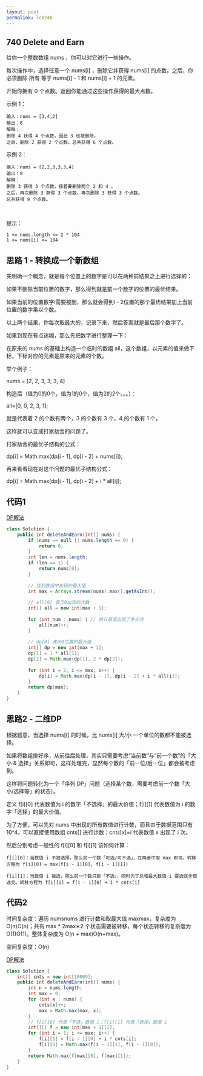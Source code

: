```yaml
---
layout: post
permalink: lc0740 
---
```


## 740 Delete and Earn

给你一个整数数组 nums ，你可以对它进行一些操作。

每次操作中，选择任意一个 nums[i] ，删除它并获得 nums[i] 的点数。之后，你必须删除 所有 等于 nums[i] - 1 和 nums[i] + 1 的元素。

开始你拥有 0 个点数。返回你能通过这些操作获得的最大点数。

示例 1：

    输入：nums = [3,4,2]
    输出：6
    解释：
    删除 4 获得 4 个点数，因此 3 也被删除。
    之后，删除 2 获得 2 个点数。总共获得 6 个点数。

示例 2：

    输入：nums = [2,2,3,3,3,4]
    输出：9
    解释：
    删除 3 获得 3 个点数，接着要删除两个 2 和 4 。
    之后，再次删除 3 获得 3 个点数，再次删除 3 获得 3 个点数。
    总共获得 9 个点数。
 

提示：

    1 <= nums.length <= 2 * 104
    1 <= nums[i] <= 104

## 思路 1 - 转换成一个新数组

先明确一个概念，就是每个位置上的数字是可以在两种前结果之上进行选择的：

如果不删除当前位置的数字，那么得到就是前一个数字的位置的最优结果。

如果当前的位置数字i需要被删，那么就会得到i - 2位置的那个最优结果加上当前位置的数字乘以个数。

以上两个结果，你每次取最大的，记录下来，然后答案就是最后那个数字了。

如果到现在有点迷糊，那么先把数字进行整理一下：

在原来的 nums 的基础上构造一个临时的数组 all，这个数组，以元素的值来做下标，下标对应的元素是原来的元素的个数。

举个例子：

nums = [2, 2, 3, 3, 3, 4]

构造后（值为0的0个，值为1的0个，值为2的2个。。。）：

all=[0, 0, 2, 3, 1];

就是代表着 2 的个数有两个，3 的个数有 3 个，4 的个数有 1 个。

这样就可以变成打家劫舍的问题了。

打家劫舍的最优子结构的公式：

dp[i] = Math.max(dp[i - 1], dp[i - 2] + nums[i]);

再来看看现在对这个问题的最优子结构公式：

dp[i] = Math.max(dp[i - 1], dp[i - 2] + i * all[i]);

## 代码1

[DP解法](https://leetcode-cn.com/problems/delete-and-earn/solution/ru-guo-ni-li-jie-liao-da-jia-jie-she-zhe-ti-ni-ken/)

```java
class Solution {
    public int deleteAndEarn(int[] nums) {
        if (nums == null || nums.length == 0) {
            return 0;
        }
        int len = nums.length;
        if (len == 1) {
            return nums[0];
        }
        
        // 找到数组中出现的最大值
        int max = Arrays.stream(nums).max().getAsInt();
        
        // all[0] 表示0出现的次数
        int[] all = new int[max + 1];
        
        for (int num : nums) { // 统计某值出现了多少次
            all[num]++;
        }
        
        // dp[0] 表示0位置的最大值
        int[] dp = new int[max + 1];
        dp[1] = 1 * all[1];
        dp[2] = Math.max(dp[1], 2 * dp[2]);
        
        for (int i = 2; i <= max; i++) {
            dp[i] = Math.max(dp[i - 1], dp[i - 2] + i * all[i]);
        }
        return dp[max];
    }
}
```

## 思路2 - 二维DP

根据题意，当选择 nums[i] 的时候，比 nums[i] 大/小 一个单位的数都不能被选择。

如果将数组排好序，从前往后处理，其实只需要考虑“当前数”与“前一个数”的「大小 & 选择」关系即可，这样处理完，显然每个数的「前一位/后一位」都会被考虑到。

这样将问题转化为一个「序列 DP」问题（选择某个数，需要考虑前一个数「大小/选择等」的状态）。

定义 f[i][0] 代表数值为 i 的数字「不选择」的最大价值；f[i][1] 代表数值为 i 的数字「选择」的最大价值。

为了方便，可以先对 nums 中出现的所有数值进行计数，而且由于数据范围只有 10^4，可以直接使用数组 cnts[] 进行计数：cnts[x]=i 代表数值 x 出现了 i 次。

然后分别考虑一般性的 f[i][0] 和 f[i][1] 该如何计算：

    f[i][0]：当数值 i 不被选择，那么前一个数「可选/可不选」，在两者中取 max 即可。转移方程为 f[i][0] = max(f[i - 1][0], f[i - 1][1])

    f[i][1]：当数值 i 被选，那么前一个数只能「不选」，同时为了总和最大数值 i 要选就全部选完。转移方程为 f[i][1] = f[i - 1][0] + i * cnts[i]


## 代码2
时间复杂度：遍历 numsnums 进行计数和取最大值 maxmax，复杂度为 O(n)O(n)；共有 max * 2max∗2 个状态需要被转移，每个状态转移的复杂度为 O(1)O(1)。整体复杂度为 O(n + max)O(n+max)。

空间复杂度：O(n)

[DP解法](https://leetcode-cn.com/problems/delete-and-earn/solution/gong-shui-san-xie-zhuan-huan-wei-xu-lie-6c9t0/)

```java
class Solution {
    int[] cnts = new int[10009];
    public int deleteAndEarn(int[] nums) {
        int n = nums.length;
        int max = 0;
        for (int x : nums) {
            cnts[x]++;
            max = Math.max(max, x);
        }
        // f[i][0] 代表「不选」数值 i；f[i][1] 代表「选择」数值 i
        int[][] f = new int[max + 1][2]; 
        for (int i = 1; i <= max; i++) {
            f[i][1] = f[i - 1][0] + i * cnts[i];
            f[i][0] = Math.max(f[i - 1][1], f[i - 1][0]);
        }
        return Math.max(f[max][0], f[max][1]);
    }
}
```